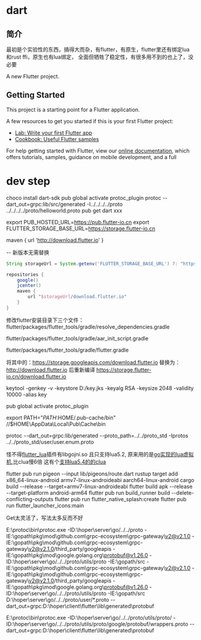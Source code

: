 # dart

## 简介
最初是个实验性的东西，搞得大而杂，有flutter，有原生，flutter里还有绑定lua和rust ffi，原生也有lua绑定，
全面但牺牲了稳定性，有很多用不到的也上了，没必要

A new Flutter project.

## Getting Started

This project is a starting point for a Flutter application.

A few resources to get you started if this is your first Flutter project:

- [Lab: Write your first Flutter app](https://flutter.dev/docs/get-started/codelab)
- [Cookbook: Useful Flutter samples](https://flutter.dev/docs/cookbook)

For help getting started with Flutter, view our
[online documentation](https://flutter.dev/docs), which offers tutorials,
samples, guidance on mobile development, and a full 

# dev step
choco install dart-sdk
pub global activate protoc_plugin
protoc --dart_out=grpc:lib/src/generated -I../../../../proto ../../../../proto/helloworld.proto
pub get
dart xxx

export PUB_HOSTED_URL=https://pub.flutter-io.cn
export FLUTTER_STORAGE_BASE_URL=https://storage.flutter-io.cn

maven { url 'http://download.flutter.io' }

-- 新版本无需替换
```groovy
String storageUrl = System.getenv('FLUTTER_STORAGE_BASE_URL') ?: "https://storage.googleapis.com"

repositories {
    google()
    jcenter()
    maven {
        url "$storageUrl/download.flutter.io"
    }
}
```
修改flutter安装目录下三个文件：flutter/packages/flutter_tools/gradle/resolve_dependencies.gradle

flutter/packages/flutter_tools/gradle/aar_init_script.gradle

flutter/packages/flutter_tools/gradle/flutter.gradle

将其中的：https://storage.googleapis.com/download.flutter.io 替换为：http://download.flutter.io 后重新编译
https://storage.flutter-io.cn/download.flutter.io

keytool -genkey -v -keystore D:/key.jks -keyalg RSA -keysize 2048 -validity 10000 -alias key

pub global activate protoc_plugin

export PATH="$PATH:$HOME/.pub-cache/bin" //$HOME\AppData\Local\Pub\Cache\bin

protoc --dart_out=grpc:lib/generated --proto_path=../../proto_std  -Iprotos ../../proto_std/user/user.enum.proto

怪不得[flutter_lua](https://github.com/drydart/flutter_lua)插件有libgojni.so 且只支持lua5.2,
原来用的是[go实现的lua虚拟机](https://github.com/Shopify/go-lua),比clua慢6倍
这有个[支持lua5.4的的clua](https://github.com/tgarm/flutter-luavm)


flutter pub run pigeon --input lib/pigeons/route.dart
rustup target add x86_64-linux-android armv7-linux-androideabi aarch64-linux-android
cargo build --release --target=armv7-linux-androideabi
flutter build apk --release --target-platform android-arm64
flutter pub run build_runner build --delete-conflicting-outputs
flutter pub run flutter_native_splash:create
flutter pub run flutter_launcher_icons:main


Get太灵活了，写法太多反而不好

E:\protoc\bin\protoc.exe -ID:\hoper\server\go/../../proto -IE:\gopath\pkg\mod\github.com\grpc-ecosystem\grpc-gateway\v2@v2.1.0 -IE:\gopath\pkg\mod\github.com\grpc-ecosystem\grpc-gateway\v2@v2.1.0/third_party/googleapis -IE:\gopath\pkg\mod\google.golang.org\protobuf@v1.26.0  -ID:\hoper\server\go/../../proto/utils/proto -IE:\gopath/src -IE:\gopath\pkg\mod\github.com\grpc-ecosystem\grpc-gateway\v2@v2.1.0 -IE:\gopath\pkg\mod\github.com\grpc-ecosystem\grpc-gateway\v2@v2.1.0/third_party/googleapis -IE:\gopath\pkg\mod\google.golang.org\protobuf@v1.26.0  -ID:\hoper\server\go/../../proto/utils/proto -IE:\gopath/src D:\hoper\server\go/../../proto/user/*.proto --dart_out=grpc:D:\hoper\client\flutter\lib\generated\protobuf


E:\protoc\bin\protoc.exe -ID:\hoper\server\go/../../proto/utils/proto/ -ID:\hoper\server\go/../../proto/utils/proto/google/protobuf/wrappers.proto --dart_out=grpc:D:\hoper\client\flutter\lib\generated\protobuf
